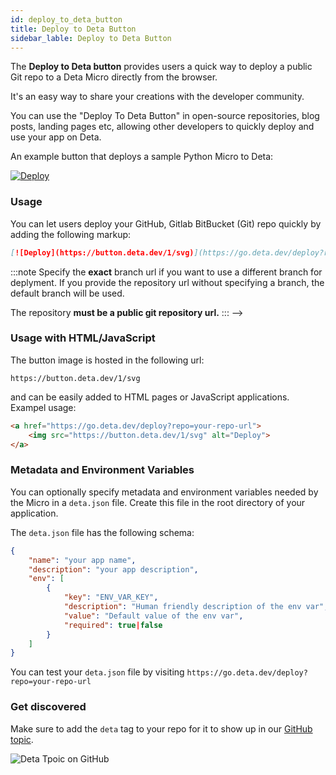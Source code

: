 ```yaml
---
id: deploy_to_deta_button
title: Deploy to Deta Button
sidebar_lable: Deploy to Deta Button
---
```


The __Deploy to Deta button__ provides users a quick way to deploy a public Git repo to a Deta Micro directly from the browser.

It's an easy way to share your creations with the developer community.

You can use the "Deploy To Deta Button" in open-source repositories, blog posts, landing pages etc, allowing other developers to quickly deploy and use your app on Deta.

An example button that deploys a sample Python Micro to Deta:

[![Deploy](/img/deploy_button/button.svg)](https://go.deta.dev/deploy?repo=https://github.com/deta/deploy-to-deta-button-example)

### Usage

You can let users deploy your GitHub, Gitlab BitBucket (Git) repo quickly by adding the following markup:

```md
[![Deploy](https://button.deta.dev/1/svg)](https://go.deta.dev/deploy?repo=your-repo-url)
```

:::note
Specify the __exact__ branch url if you want to use a different branch for deplyment. If you provide the repository url without specifying a branch, the default branch will be used.

The repository **must be a public git repository url.**
::: -->


### Usage with HTML/JavaScript

The button image is hosted in the following url:
```
https://button.deta.dev/1/svg
```

and can be easily added to HTML pages or JavaScript applications. Exampel usage:

```html
<a href="https://go.deta.dev/deploy?repo=your-repo-url">
	<img src="https://button.deta.dev/1/svg" alt="Deploy">
</a>
```

### Metadata and Environment Variables 

You can optionally specify metadata and environment variables needed by the Micro in a `deta.json` file. Create this file in the root directory of your application.

The `deta.json` file has the following schema:

```json
{
	"name": "your app name",
	"description": "your app description", 
	"env": [
		{
			"key": "ENV_VAR_KEY",
			"description": "Human friendly description of the env var",
			"value": "Default value of the env var",
			"required": true|false 
		}
	]
}

```

You can test your `deta.json` file by visiting `https://go.deta.dev/deploy?repo=your-repo-url`


### Get discovered

Make sure to add the `deta` tag to your repo for it to show up in our [GitHub topic](https://github.com/topics/deta).

<img src="/img/deploy_button/deta-topic.png" alt="Deta Tpoic on GitHub"/>
